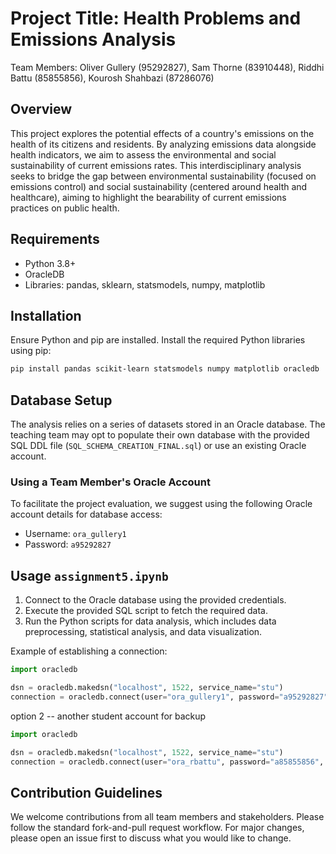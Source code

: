 # Project Title: Health Problems and Emissions Analysis

Team Members: Oliver Gullery (95292827), Sam Thorne (83910448), Riddhi Battu (85855856), Kourosh Shahbazi (87286076)

## Overview

This project explores the potential effects of a country's emissions on the health of its citizens and residents. By analyzing emissions data alongside health indicators, we aim to assess the environmental and social sustainability of current emissions rates. This interdisciplinary analysis seeks to bridge the gap between environmental sustainability (focused on emissions control) and social sustainability (centered around health and healthcare), aiming to highlight the bearability of current emissions practices on public health.

## Requirements

- Python 3.8+
- OracleDB
- Libraries: pandas, sklearn, statsmodels, numpy, matplotlib

## Installation

Ensure Python and pip are installed. Install the required Python libraries using pip:

```bash
pip install pandas scikit-learn statsmodels numpy matplotlib oracledb
```

## Database Setup

The analysis relies on a series of datasets stored in an Oracle database. The teaching team may opt to populate their own database with the provided SQL DDL file (`SQL_SCHEMA_CREATION_FINAL.sql`) or use an existing Oracle account.

### Using a Team Member's Oracle Account

To facilitate the project evaluation, we suggest using the following Oracle account details for database access:

- Username: `ora_gullery1`
- Password: `a95292827`


## Usage `assignment5.ipynb`

1. Connect to the Oracle database using the provided credentials.
2. Execute the provided SQL script to fetch the required data.
3. Run the Python scripts for data analysis, which includes data preprocessing, statistical analysis, and data visualization.

Example of establishing a connection:

```python
import oracledb

dsn = oracledb.makedsn("localhost", 1522, service_name="stu")
connection = oracledb.connect(user="ora_gullery1", password="a95292827", dsn=dsn)
```

option 2 -- another student account for backup

```python
import oracledb

dsn = oracledb.makedsn("localhost", 1522, service_name="stu")
connection = oracledb.connect(user="ora_rbattu", password="a85855856", dsn=dsn)
```

## Contribution Guidelines

We welcome contributions from all team members and stakeholders. Please follow the standard fork-and-pull request workflow. For major changes, please open an issue first to discuss what you would like to change.
